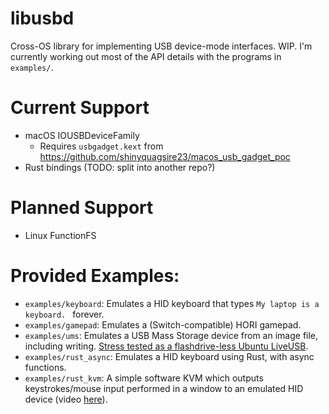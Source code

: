 # libusbd

Cross-OS library for implementing USB device-mode interfaces. WIP. I'm currently working out most of the API details with the programs in `examples/`.

# Current Support
 - macOS IOUSBDeviceFamily
   - Requires `usbgadget.kext` from https://github.com/shinyquagsire23/macos_usb_gadget_poc
 - Rust bindings (TODO: split into another repo?)

# Planned Support
 - Linux FunctionFS

# Provided Examples:
 - `examples/keyboard`: Emulates a HID keyboard that types `My laptop is a keyboard. ` forever.
 - `examples/gamepad`: Emulates a (Switch-compatible) HORI gamepad.
 - `examples/ums`: Emulates a USB Mass Storage device from an image file, including writing. [Stress tested as a flashdrive-less Ubuntu LiveUSB](https://www.youtube.com/watch?v=MR_B6qVGMl0).
 - `examples/rust_async`: Emulates a HID keyboard using Rust, with async functions.
 - `examples/rust_kvm`: A simple software KVM which outputs keystrokes/mouse input performed in a window to an emulated HID device (video [here](https://www.youtube.com/watch?v=k16TgXT1ggs)).